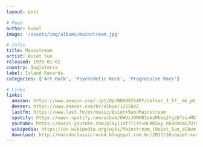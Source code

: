 ```yaml
---
layout: post

# Feed
author: kvnol
image: '/assets/img/albums/mainstream.jpg'

# Infos
title: Mainstream
artist: Quiet Sun
released: 1975-01-01
country: Inglaterra
label: Island Records
categories: ['Art Rock', 'Psychedelic Rock', 'Progressive Rock']

# Links
links:
  amazon: https://www.amazon.com/-/pt/dp/B000025ARY/ref=sr_1_1?__mk_pt_BR=%C3%85M%C3%85%C5%BD%C3%95%C3%91&dchild=1&keywords=Quiet+Sun+Mainstream&qid=1616992791&s=music&sr=1-1
  deezer: https://www.deezer.com/br/album/1252022
  lastfm: https://www.last.fm/pt/music/Quiet+Sun/Mainstream
  spotify: https://open.spotify.com/album/6WUzJONHD1qkuMhbqJfgsD?si=MOtchR43TdGRMt3eOm_ATg
  youtube: https://music.youtube.com/playlist?list=OLAK5uy_nka0vCmG7U106lqj-G2GQbXKnnkFvbc5g
  wikipedia: https://en.wikipedia.org/wiki/Mainstream_(Quiet_Sun_album)
  download: http://murodoclassicrock4.blogspot.com.br/2017/10/quiet-sun-mainstream-1975.html
---
```

